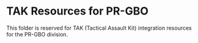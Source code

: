# TAK Resources for PR-GBO

This folder is reserved for TAK (Tactical Assault Kit) integration resources for the PR-GBO division.
